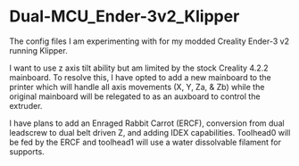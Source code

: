  # Dual-MCU_Ender-3v2_Klipper
 The config files I am experimenting with for my modded Creality Ender-3 v2 running Klipper.
 
 I want to use z axis tilt  ability but am limited by the stock Creality 4.2.2 mainboard. 
 To resolve this, I have opted to add a new mainboard to the printer which will handle all
 axis movements (X, Y, Za, & Zb) while the original mainboard will be relegated to as an auxboard
 to control the extruder. 
 
 I have plans to add an Enraged Rabbit Carrot (ERCF), conversion from dual leadscrew to
 dual belt driven Z, and adding IDEX capabilities. Toolhead0 will be fed by the ERCF and toolhead1
 will use a water dissolvable filament for supports.
